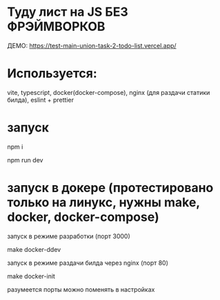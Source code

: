 # Туду лист на JS БЕЗ ФРЭЙМВОРКОВ

ДЕМО: https://test-main-union-task-2-todo-list.vercel.app/

# Используется: 

vite, typescript, docker(docker-compose), nginx (для раздачи статики билда), eslint + prettier

# запуск

npm i

npm run dev


# запуск в докере (протестировано только на линукс, нужны make, docker, docker-compose)

запуск в режиме разработки (порт 3000)

make docker-ddev

запуск в режиме раздачи билда через nginx (порт 80)

make docker-init


разумеется порты можно поменять в настройках
